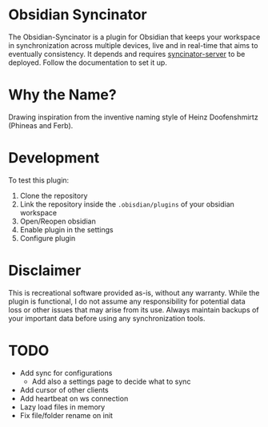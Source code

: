 # Obsidian Syncinator

The Obsidian-Syncinator is a plugin for Obsidian that keeps your workspace in synchronization across multiple devices, live and in real-time that aims to eventually consistency.
It depends and requires [syncinator-server](https://github.com/hiimjako/obsidian-live-syncinator-server) to be deployed. Follow the documentation to set it up.

# Why the Name?

Drawing inspiration from the inventive naming style of Heinz Doofenshmirtz (Phineas and Ferb).

# Development

To test this plugin:

1. Clone the repository
1. Link the repository inside the `.obisdian/plugins` of your obsidian workspace
1. Open/Reopen obsidian
1. Enable plugin in the settings
1. Configure plugin

# Disclaimer

This is recreational software provided as-is, without any warranty. While the plugin is functional, I do not assume any responsibility for potential data loss or other issues that may arise from its use. Always maintain backups of your important data before using any synchronization tools.

# TODO

- Add sync for configurations
    - Add also a settings page to decide what to sync
- Add cursor of other clients
- Add heartbeat on ws connection
- Lazy load files in memory
- Fix file/folder rename on init
